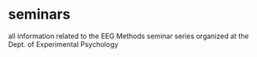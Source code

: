 # seminars
all information related to the EEG Methods seminar series organized at the Dept. of Experimental Psychology
